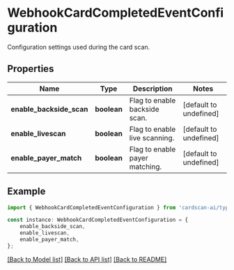 # WebhookCardCompletedEventConfiguration

Configuration settings used during the card scan.

## Properties

Name | Type | Description | Notes
------------ | ------------- | ------------- | -------------
**enable_backside_scan** | **boolean** | Flag to enable backside scan. | [default to undefined]
**enable_livescan** | **boolean** | Flag to enable live scanning. | [default to undefined]
**enable_payer_match** | **boolean** | Flag to enable payer matching. | [default to undefined]

## Example

```typescript
import { WebhookCardCompletedEventConfiguration } from 'cardscan-ai/typescript';

const instance: WebhookCardCompletedEventConfiguration = {
    enable_backside_scan,
    enable_livescan,
    enable_payer_match,
};
```

[[Back to Model list]](../README.md#documentation-for-models) [[Back to API list]](../README.md#documentation-for-api-endpoints) [[Back to README]](../README.md)
